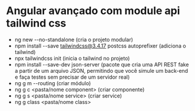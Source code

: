 # Angular avançado com module api tailwind css

- ng new <nome project> --no-standalone (cria o projeto modular)
- npm install --save tailwindcss@3.4.17 postcss autoprefixer (adiciona o tailwind)
- npx tailwindcss init (inicia o tailwind no projeto)
- npm install --save-dev json-server (pacote que cria uma API REST fake a partir de um arquivo JSON, permitindo que você simule um back-end e faça testes sem precisar de um servidor real)
- ng g m <nome module> --routing (criar módulo)
- ng g c <pasta/nome component> (criar componente)
- ng g s <pasta/nome service> (criar service)
- ng g class <pasta/nome class>